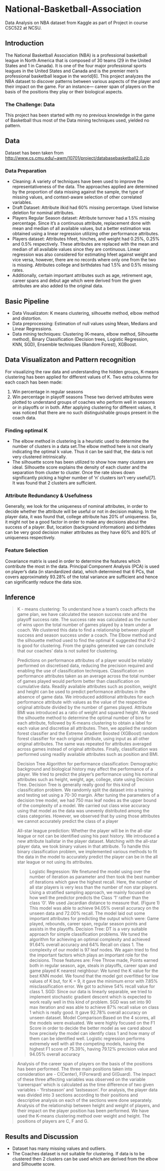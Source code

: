 # National-Basketball-Association
Data Analysis on NBA dataset from Kaggle as part of Project in course CSC522 at NCSU.

## Introduction
The National Basketball Association (NBA) is a professional basketball league in North America that is composed of 30 teams (29 in the United States and 1 in Canada). It is one of the four major professional sports leagues in the United States and Canada and is the premier men’s professional basketball league in the world[6]. This project analyzes the NBA dataset to discover patterns between various aspects of the player and their impact on the game. For an instance— career span of players on the basis of the positions they play or their biological aspects.

### The Challenge: Data
This project has been started with my no previous knowledge in the game of Basketball thus most of the Data mining techniques used, yielded no pattern.

## Data
Dataset has been taken from http://www.cs.cmu.edu/~awm/10701/project/databasebasketball2.0.zip

### Data Preparation
- Cleaning: A variety of techniques have been used to improve the representativeness of the data. The approaches applied are determined by the proportion of data missing against the sample, the type of missing values, and context-aware selection of other correlated variables.
- Draft Dataset: Attribute ilkid had 60% missing percentage. Used listwise deletion for nominal attributes.
- Players Regular Season dataset: Attribute turnover had a 1.5% missing percentage. Since it’s a continuous attribute, replacement done with mean and median of all available values, but a better estimation was obtained using a linear regression utilizing other performance attributes.
- Players dataset: Attributes hfeet, hinches, and weight had 0.25%, 0.25% and 0.5% respectively. These attributes are replaced with the mean and median of all available values since they are continuous. Linear regression was also considered for estimating hfeet against weight and vice versa, however, there are no records where only one from the two is missing. Attributes college and birthdates had 1.5% and 0.5% missing rates.
- Additionally, certain important attributes such as age, retirement age, career spans and debut age which were derived from the given attributes are also added to the original data.

## Basic Pipeline
- Data Visualizaton: K means clustering, silhouette method, elbow method and distortion.
- Data preprocessing: Estimation of null values using Mean, Medians and Linear Regressions. 
- Data mining techniques: Clustering (K-means, elbow method, Silhouette method), Binary Classification (Decision trees, Logistic Regression, KNN, SGD), Ensemble techniques (Random Forest), XGBoost.


## Data Visualizaton and Pattern recognition
For visualizing the raw data and understanding the hidden groups, K-means clustering has been applied for different values of K. Two extra columns for each coach has been made:
1. Win percentage in regular seasons
2. Win percentage in playoff seasons
These two derived attributes were plotted to understand groups of coaches who perform well in seasons or in playoffs or in both. After applying clustering for different values, it was noticed that there are no such distinguishable groups present in the coach data.

### Finding optimal K
- The elbow method in clustering is a heuristic used to determine the number of clusters in a data set.The elbow method here is not clearly indicating the optimal k value. Thus it can be said that, the data is not very clustered intrinsically.
- The silhouette score has been utilized to show how many clusters are ideal. Silhouette score explains the density of each cluster and the separation from cluster to cluster. Once the rate slows down significantly picking a higher number of ‘n’ clusters isn’t very useful[7]. It was found that 2 clusters are sufficient.

### Attribute Redundancy & Usefulness
Generally, we look for the uniqueness of nominal attributes, in order to decide whether the attribute will be useful or not in decision making. In the player data, it was found that, college attribute has 20% of uniqueness. So, it might not be a good factor in order to make any decisions about the success of a player. But, location (background information) and birthdates can be very good decision maker attributes as they have 60% and 80% of uniqueness respectively.

### Feature Selection
Covariance matrix is used in order to determine the features which contribute the most in the data. Principal Component Analysis (PCA) is used on player’s data (in
standardized data), which determined that 6 PCs, that covers approximately 93.28% of the total variance are sufficient and hence can significantly reduce the data size.

## Inference
> K - means clustering: To understand how a team’s coach affects the game plan, we have calculated the season success rate and the playoff success rate. The success rate was calculated as the number of wins upon the total number of games played by a team under a coach. We clustered this data to find a relationship between playoff success and season success under a coach. The Elbow method and the silhouette method used to find the optimal K suggested that K=2 is good for clustering. From the graphs generated we can conclude that our coaches’ data is not suited for clustering.

> Predictions on performance attributes of a player would be reliably performed on discretised data, reducing the precision required and enabling the use of classification techniques. Classification on performance attributes taken as an average across the total number of games played would perform better than classification on cumulative data. Readily available attributes such as position, weight and height can be used to predict performance attributes in the absence of game data. We introduced additional attributes for each performance attribute with values as the value of the respective original attribute divided by the number of games played. Attribute BMI was introduced as a ratio of weight and squared height. We used the silhouette method to determine the optimal number of bins for each attribute, followed by K-means clustering to obtain a label for each value and discretise all attributes. Then, we applied the random forest classifier and the Extreme Gradient Boosted (XGBoost) random forest classifier for each original attribute, using input as all other original attributes. The same was repeated for attributes averaged across games instead of original attributes. Finally, classification was performed using readily available attributes such as position and BMI.

> Decision Tree Algorithm for performance classification: Demographic background and biological history may affect the performance of a player. We tried to predict the player’s performance using his nominal attributes such as height, weight, age, college, state using Decision Tree. Decision Tree is generally really good for this kind of classification problem. We randomly split the dataset into a training and testing set using a 70-30 margin. After tuning the parameters of a decision tree model, we had 750 max leaf nodes as the upper bound of the complexity of a model. We carried out class wise accuracy using that model as the data was unevenly distributed among the class categories. However, we observed that by using those attributes we cannot accurately predict the class of a player

> All-star league prediction: Whether the player will be in the all-star league or not can be identified using his past history. We introduced a new attribute Isallstar in the player dataset. Matching with the all-star player data, we took binary values in that attribute. To handle this binary classification problem, we implemented various methods to fit the data in the model to accurately predict the player can be in the all star league or not using its attributes.
>> Logistic Regression: We finetuned the model using over the number of iteration as parameter and then took the best number of iterations which gave the highest recall. Here, the number of all star players is very less than the number of non star players. Using a stratified sampling approach, we mainly focused on how well the predictor predicts the Class ‘1’ rather than the class ‘0’. We used Jacardian distance to measure that. (Figure 1) This model was able to achieve 94.05% overall accuracy on the unseen data and 72.00% recall. The model laid out some important attributes for predicting the output which were: Game played, rebounds, career span, regular season points and assists in the playoffs.
>> Decision Tree: DT is a very suitable approach for simple classification problems. We tuned the algorithm for achieving an optimal complexity and achieved 91.64% overall accuracy and 64% Recall on class 1. The complexity of our model is 97 leaf nodes. We again tried to find the important factors which plays an important role for the decisions. Those features are: Free Throw made, Points earned both in regular season, age, steals in playoffs, career span and game played
>> K nearest neighbour: We tuned the K value for the best KNN model. We found that the model got overfitted for low values of K but, for K = 9, it gave the minimum error with 7.85% misclassification error. We got to achieve 54% recall value for class 1.
>> SGD: Since our data is linearly separable, we tried to implement stochastic gradient descent which is expected to work really well in this kind of problem. SGD was set into 90 max iteration and was able to achieve 87% recall value on class 1 which is really good. It gave 92.78% overall accuracy on unseen dataset.
>> Model Comparison:Based on the 4 scores, all the models were evaluated. We were highly focused on the F1 Score in order to decide the better model as we cared about how precisely the model can identify class 1 and how many of them can be identified well. Logistic regression performs extremely well with all the competing models, having the highest F1 score of 75.39%, having 79.12% precision value and 94.05% overall accuracy

> Analysis of the career span of players on the basis of the positions has been performed. The three main positions taken into consideration are - C(Center), F(Forward) and G(Guard). The impact of these three affecting variables was observed on the variable ’careerspan’ which is calculated as the time difference of two given variables - ’firstseason’ and ’lastseason’. For analysis, the player data was divided into 3 sections according to their positions and descriptive analysis on each of the sections were done separately.
> Analysis of the relationship between height and weight of players, and their impact on the player position has been performed. We have used the K-means clustering method over weight and height. The positions of players are C, F and G.

## Results and Discussion
- Dataset has many missing values and outliers.
- The Coaches dataset is not suitable for clustering. If data is to be clustered then 2 clusters can be used which are derived from the elbow and Silhouette score.
